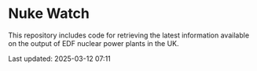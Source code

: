 # Nuke Watch

This repository includes code for retrieving the latest information available on the output of EDF nuclear power plants in the UK.

Last updated: 2025-03-12 07:11